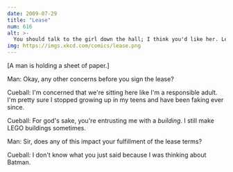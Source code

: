 ```yaml
---
date: 2009-07-29
title: "Lease"
num: 616
alt: >-
  You should talk to the girl down the hall; I think you'd like her. Lemme know if you find out why she's ordering all those colored plastic balls.
img: https://imgs.xkcd.com/comics/lease.png
---
```

[A man is holding a sheet of paper.]

Man: Okay, any other concerns before you sign the lease?

Cueball: I'm concerned that we're sitting here like I'm a responsible adult. I'm pretty sure I stopped growing up in my teens and have been faking ever since.

Cueball: For god's sake, you're entrusting me with a *building*. I still make LEGO buildings sometimes.

Man: Sir, does any of this impact your fulfillment of the lease terms?

Cueball: I don't know what you just said because I was thinking about Batman.